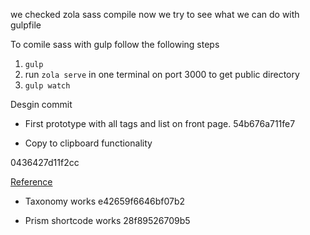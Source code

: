 we checked zola sass compile now we try to see what we can do with gulpfile

To comile sass with gulp follow the following steps


1. `gulp`
2. run `zola serve` in one terminal on port 3000 to get public directory
3. `gulp watch`


Desgin commit

- First prototype with all tags and list on front page.
54b676a711fe7

- Copy to clipboard functionality

0436427d11f2cc

[Reference](https://www.dannyguo.com/blog/how-to-add-copy-to-clipboard-buttons-to-code-blocks-in-hugo/)

- Taxonomy works
e42659f6646bf07b2

- Prism shortcode works
28f89526709b5
